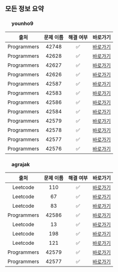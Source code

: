 
## 모든 정보 요약 ##

### <img src="https://avatars2.githubusercontent.com/u/48426991?v=4" height="17px" width="17px"> younho9
| 출처 | 문제 이름 | 해결 여부 | 바로가기 |
| :---: | :---: | :---: | :---: |
| Programmers | 42748  | ✅ | [바로가기](https://github.com/five-per-week/algorithms/pull/38) |
| Programmers | 42628  | ✅ | [바로가기](https://github.com/five-per-week/algorithms/pull/36) |
| Programmers | 42627  | ✅ | [바로가기](https://github.com/five-per-week/algorithms/pull/35) |
| Programmers | 42626  | ✅ | [바로가기](https://github.com/five-per-week/algorithms/pull/34) |
| Programmers | 42587  | ✅ | [바로가기](https://github.com/five-per-week/algorithms/pull/29) |
| Programmers | 42583  | ✅ | [바로가기](https://github.com/five-per-week/algorithms/pull/28) |
| Programmers | 42586  | ✅ | [바로가기](https://github.com/five-per-week/algorithms/pull/27) |
| Programmers | 42584  | ✅ | [바로가기](https://github.com/five-per-week/algorithms/pull/24) |
| Programmers | 42579  | ✅ | [바로가기](https://github.com/five-per-week/algorithms/pull/13) |
| Programmers | 42578  | ✅ | [바로가기](https://github.com/five-per-week/algorithms/pull/10) |
| Programmers | 42577  | ✅ | [바로가기](https://github.com/five-per-week/algorithms/pull/9) |
| Programmers | 42576  | ✅ | [바로가기](https://github.com/five-per-week/algorithms/pull/6) |



### <img src="https://avatars2.githubusercontent.com/u/16265376?v=4" height="17px" width="17px"> agrajak
| 출처 | 문제 이름 | 해결 여부 | 바로가기 |
| :---: | :---: | :---: | :---: |
| Leetcode | 110  | ✅ | [바로가기](https://github.com/five-per-week/algorithms/pull/33) |
| Leetcode | 67  | ✅ | [바로가기](https://github.com/five-per-week/algorithms/pull/32) |
| Leetcode | 83  | ✅ | [바로가기](https://github.com/five-per-week/algorithms/pull/31) |
| Programmers | 42586  | ✅ | [바로가기](https://github.com/five-per-week/algorithms/pull/30) |
| Leetcode | 13  | ✅ | [바로가기](https://github.com/five-per-week/algorithms/pull/26) |
| Leetcode | 198  | ✅ | [바로가기](https://github.com/five-per-week/algorithms/pull/23) |
| Leetcode | 121  | ✅ | [바로가기](https://github.com/five-per-week/algorithms/pull/18) |
| Programmers | 42579  | ✅ | [바로가기](https://github.com/five-per-week/algorithms/pull/15) |
| Programmers | 42577  | ✅ | [바로가기](https://github.com/five-per-week/algorithms/pull/14) |

